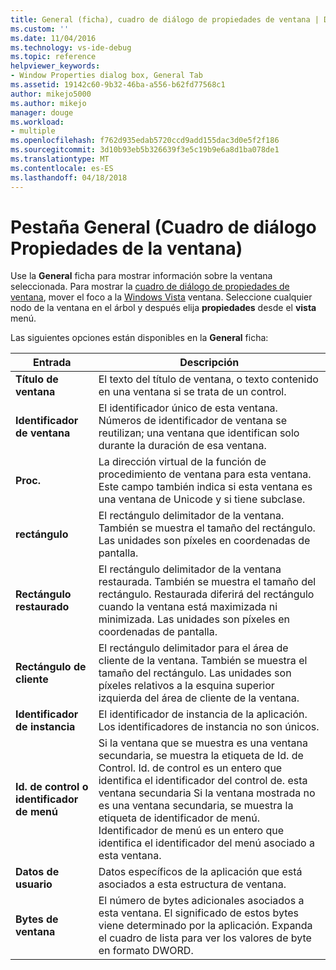 ```yaml
---
title: General (ficha), cuadro de diálogo de propiedades de ventana | Documentos de Microsoft
ms.custom: ''
ms.date: 11/04/2016
ms.technology: vs-ide-debug
ms.topic: reference
helpviewer_keywords:
- Window Properties dialog box, General Tab
ms.assetid: 19142c60-9b32-46ba-a556-b62fd77568c1
author: mikejo5000
ms.author: mikejo
manager: douge
ms.workload:
- multiple
ms.openlocfilehash: f762d935edab5720ccd9add155dac3d0e5f2f186
ms.sourcegitcommit: 3d10b93eb5b326639f3e5c19b9e6a8d1ba078de1
ms.translationtype: MT
ms.contentlocale: es-ES
ms.lasthandoff: 04/18/2018
---
```

# <a name="general-tab-window-properties-dialog-box"></a>Pestaña General (Cuadro de diálogo Propiedades de la ventana)
Use la **General** ficha para mostrar información sobre la ventana seleccionada. Para mostrar la [cuadro de diálogo de propiedades de ventana](../debugger/window-properties-dialog-box.md), mover el foco a la [Windows Vista](../debugger/windows-view.md) ventana. Seleccione cualquier nodo de la ventana en el árbol y después elija **propiedades** desde el **vista** menú.  
  
 Las siguientes opciones están disponibles en la **General** ficha:  
  
|Entrada|Descripción|  
|-----------|-----------------|  
|**Título de ventana**|El texto del título de ventana, o texto contenido en una ventana si se trata de un control.|  
|**Identificador de ventana**|El identificador único de esta ventana. Números de identificador de ventana se reutilizan; una ventana que identifican solo durante la duración de esa ventana.|  
|**Proc.**|La dirección virtual de la función de procedimiento de ventana para esta ventana. Este campo también indica si esta ventana es una ventana de Unicode y si tiene subclase.|  
|**rectángulo**|El rectángulo delimitador de la ventana. También se muestra el tamaño del rectángulo. Las unidades son píxeles en coordenadas de pantalla.|  
|**Rectángulo restaurado**|El rectángulo delimitador de la ventana restaurada. También se muestra el tamaño del rectángulo. Restaurada diferirá del rectángulo cuando la ventana está maximizada ni minimizada. Las unidades son píxeles en coordenadas de pantalla.|  
|**Rectángulo de cliente**|El rectángulo delimitador para el área de cliente de la ventana. También se muestra el tamaño del rectángulo. Las unidades son píxeles relativos a la esquina superior izquierda del área de cliente de la ventana.|  
|**Identificador de instancia**|El identificador de instancia de la aplicación. Los identificadores de instancia no son únicos.|  
|**Id. de control o identificador de menú**|Si la ventana que se muestra es una ventana secundaria, se muestra la etiqueta de Id. de Control. Id. de control es un entero que identifica el identificador del control de. esta ventana secundaria Si la ventana mostrada no es una ventana secundaria, se muestra la etiqueta de identificador de menú. Identificador de menú es un entero que identifica el identificador del menú asociado a esta ventana.|  
|**Datos de usuario**|Datos específicos de la aplicación que está asociados a esta estructura de ventana.|  
|**Bytes de ventana**|El número de bytes adicionales asociados a esta ventana. El significado de estos bytes viene determinado por la aplicación. Expanda el cuadro de lista para ver los valores de byte en formato DWORD.|